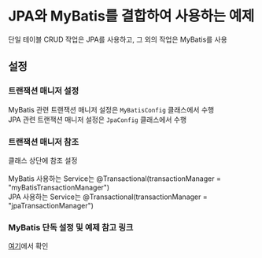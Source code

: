# JPA와 MyBatis를 결합하여 사용하는 예제

단일 테이블 CRUD 작업은 JPA를 사용하고, 그 외의 작업은 MyBatis를 사용

## 설정

### 트랜잭션 매니저 설정
MyBatis 관련 트랜잭션 매니저 설정은 `MyBatisConfig` 클래스에서 수행
<br>
JPA 관련 트랜잭션 매니저 설정은 `JpaConfig` 클래스에서 수행

### 트랜잭션 매니저 참조
클래스 상단에 참조 설정
<br><br>
MyBatis 사용하는 Service는 @Transactional(transactionManager = "myBatisTransactionManager")
<br>
JPA 사용하는 Service는 @Transactional(transactionManager = "jpaTransactionManager")

### MyBatis 단독 설정 및 예제 참고 링크
[여기](https://github.com/kdk1026/MyBatisBase)에서 확인